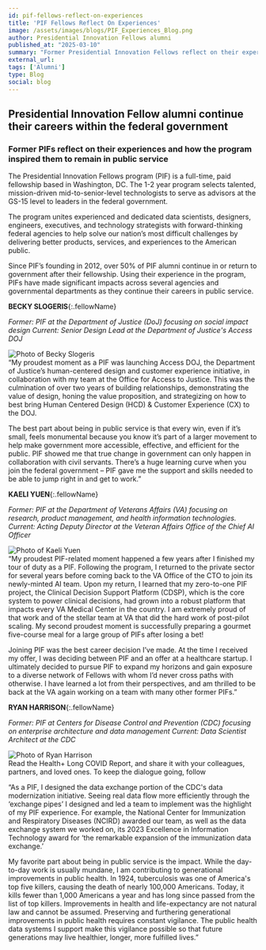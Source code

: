 ```yaml
---
id: pif-fellows-reflect-on-experiences
title: 'PIF Fellows Reflect On Experiences'
image: /assets/images/blogs/PIF_Experiences_Blog.png
author: Presidential Innovation Fellows alumni
published_at: "2025-03-10"
summary: "Former Presidential Innovation Fellows reflect on their experiences within the program and how it has helped them to continue their careers in public service."
external_url:
tags: ['Alumni']
type: Blog
social: blog
---
```


## Presidential Innovation Fellow alumni continue their careers within the federal government
### Former PIFs reflect on their experiences and how the program inspired them to remain in public service

The Presidential Innovation Fellows program (PIF) is a full-time, paid fellowship based in Washington, DC. The 1-2 year program selects talented, mission-driven mid-to-senior-level technologists to serve as advisors at the GS-15 level to leaders in the federal government.

The program unites experienced and dedicated data scientists, designers, engineers, executives, and technology strategists with forward-thinking federal agencies to help solve our nation’s most difficult challenges by delivering better products, services, and experiences to the American public.

Since PIF’s founding in 2012, over 50% of PIF alumni continue in or return to government after their fellowship. Using their experience in the program, PIFs have made significant impacts across several agencies and governmental departments as they continue their careers in public service.

**BECKY SLOGERIS**{:.fellowName}

*Former: PIF at the Department of Justice (DoJ) focusing on social impact design*
*Current: Senior Design Lead at the Department of Justice's Access DOJ*

<div class="usa-image-block">
  <img src="{{site.baseurl}}/assets/images/fellows/2022/becky-slogeris-headshot.jpg" alt="Photo of Becky Slogeris"/>
</div>
“My proudest moment as a PIF was launching Access DOJ, the Department of Justice’s human-centered design and customer experience initiative, in collaboration with my team at the Office for Access to Justice. This was the culmination of over two years of building relationships, demonstrating the value of design, honing the value proposition, and strategizing on how to best bring Human Centered Design (HCD) & Customer Experience (CX) to the DOJ.

The best part about being in public service is that every win, even if it’s small, feels monumental because you know it’s part of a larger movement to help make government more accessible, effective, and efficient for the public. PIF showed me that true change in government can only happen in collaboration with civil servants. There’s a huge learning curve when you join the federal government – PIF gave me the support and skills needed to be able to jump right in and get to work.” 

<!--
**DAN JASON**{:.fellowName}

*Former: PIF at the Centers for Disease Control and Prevention (CDC) focusing on data analytics and interoperable systems*
*Current: Technical Program Manager at the Centers for Disease Control and Prevention (CDC)*

<div class="usa-image-block">
  <img src="{{site.baseurl}}/assets/images/fellows/2022/daniel-jason-headshot.jpg" alt="Photo of Dan Jason"/>
</div>
“My experience as a Presidential Innovation Fellow profoundly shaped my approach to leadership and innovation in my current role as an IT Program Manager. The PIF program taught me the value of cross-disciplinary collaboration, which I now leverage to bridge gaps between technical teams and broader organizational goals. It inspired me to embrace a user-centric mindset, driving me to focus on delivering solutions that truly meet the needs of the end-users. This experience also instilled a deep sense of public service and the impact technology can have on improving lives, which continues to inspire me to drive meaningful change in my work every day.

Being part of the PIF community was an incredibly enriching experience that taught me the power of collaboration and the importance of diverse perspectives. I learned that innovation thrives when people from different backgrounds, disciplines, and sectors come together to tackle challenges. The collective knowledge and creativity of the PIF community pushed me to think beyond traditional solutions and to embrace bold, out-of-the-box ideas. I also learned the value of resilience and adaptability, as PIFs are often tasked with navigating complex government systems to drive change. Most importantly, the camaraderie and support within the PIF community showed me the strength of working together towards a common goal of public service innovation.”
-->

**KAELI YUEN**{:.fellowName}

*Former: PIF at the Department of Veterans Affairs (VA) focusing on research, product management, and health information technologies.*
*Current: Acting Deputy Director at the Veteran Affairs Office of the Chief AI Officer*

<div class="usa-image-block">
  <img src="{{site.baseurl}}/assets/images/blogs/Kaeli_Yuen_headshot.jpg" alt="Photo of Kaeli Yuen"/>
</div>
“My proudest PIF-related moment happened a few years after I finished my tour of duty as a PIF. Following the program, I returned to the private sector for several years before coming back to the VA Office of the CTO to join its newly-minted AI team. Upon my return, I learned that my zero-to-one PIF project, the Clinical Decision Support Platform (CDSP), which is the core system to power clinical decisions, had grown into a robust platform that impacts every VA Medical Center in the country. I am extremely proud of that work and of the stellar team at VA that did the hard work of post-pilot scaling. My second proudest moment is successfully preparing a gourmet five-course meal for a large group of PIFs after losing a bet!

Joining PIF was the best career decision I’ve made. At the time I received my offer, I was deciding between PIF and an offer at a healthcare startup. I ultimately decided to pursue PIF to expand my horizons and gain exposure to a diverse network of Fellows with whom I’d never cross paths with otherwise. I have learned a lot from their perspectives, and am thrilled to be back at the VA again working on a team with many other former PIFs.”


**RYAN HARRISON**{:.fellowName}

*Former: PIF at Centers for Disease Control and Prevention (CDC) focusing on enterprise architecture and data management*
*Current: Data Scientist Architect at the CDC*

<div class="usa-image-block">
  <img src="{{site.baseurl}}/assets/images/blogs/Ryan_Harrison_headshot.jpg" alt="Photo of Ryan Harrison"/>
</div>
Read the Health+ Long COVID Report, and share it with your colleagues, partners, and loved ones. To keep the dialogue going, follow 

“As a PIF, I designed the data exchange portion of the CDC's data modernization initiative. Seeing real data flow more efficiently through the ‘exchange pipes’ I designed and led a team to implement was the highlight of my PIF experience. For example, the National Center for Immunization and Respiratory Diseases (NCIRD) awarded our team, as well as the data exchange system we worked on, its 2023 Excellence in Information Technology award for ‘the remarkable expansion of the immunization data exchange.’

My favorite part about being in public service is the impact. While the day-to-day work is usually mundane, I am contributing to generational improvements in public health. In 1924, tuberculosis was one of America's top five killers, causing the death of nearly 100,000 Americans. Today, it kills fewer than 1,000 Americans a year and has long since passed from the list of top killers. Improvements in health and life-expectancy are not natural law and cannot be assumed. Preserving and furthering generational improvements in public health requires constant vigilance. The public health data systems I support make this vigilance possible so that future generations may live healthier, longer, more fulfilled lives.”

